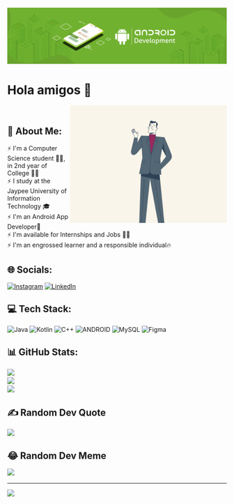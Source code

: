 ![](https://github.com/SMZaeem/SMZaeem/blob/main/Mobio-Android-Banner.png)
# Hola amigos 👋

<img src="https://github.com/SMZaeem/SMZaeem/blob/main/finalHI.gif" align="right" width="360px"/><br>
## 💫 About Me:
⚡ I'm a Computer Science student 🧑‍💻, in 2nd year of College 👨‍🎓<br>⚡ I study at the Jaypee University of Information Technology 🎓<br>⚡ I'm an Android App Developer📱<br>⚡ I'm available for Internships and Jobs 👨‍💼<br>⚡ I'm an engrossed learner and a responsible individual🔥


## 🌐 Socials:
[![Instagram](https://img.shields.io/badge/Instagram-%23E4405F.svg?logo=Instagram&logoColor=white)](https://instagram.com/s.m_zaeem) [![LinkedIn](https://img.shields.io/badge/LinkedIn-%230077B5.svg?logo=linkedin&logoColor=white)](https://linkedin.com/in/syed-mohammad-zaeem-0b8280230) 

## 💻 Tech Stack:
![Java](https://img.shields.io/badge/java-%23ED8B00.svg?style=flat&logo=java&logoColor=white) 
![Kotlin](https://img.shields.io/badge/kotlin-%230095D5.svg?style=flat&logo=kotlin&logoColor=white) ![C++](https://img.shields.io/badge/c++-%2300599C.svg?style=flat&logo=c%2B%2B&logoColor=white) ![ANDROID](https://img.shields.io/badge/android-%2320232a.svg?style=flat&logo=android&logoColor=%a4c639) ![MySQL](https://img.shields.io/badge/mysql-%2300f.svg?style=flat&logo=mysql&logoColor=white) 	![Figma](https://img.shields.io/badge/figma-%23F24E1E.svg?style=flat&logo=figma&logoColor=white)
## 📊 GitHub Stats:
![](https://github-readme-stats.vercel.app/api?username=SMZaeem&theme=chartreuse-dark&hide_border=false&include_all_commits=true&count_private=true)<br/>
![](https://github-readme-streak-stats.herokuapp.com/?user=SMZaeem&theme=chartreuse-dark&hide_border=false)<br/>
![](https://github-readme-stats.vercel.app/api/top-langs/?username=SMZaeem&theme=chartreuse-dark&hide_border=false&include_all_commits=true&count_private=true&layout=compact)

## ✍️ Random Dev Quote
![](https://quotes-github-readme.vercel.app/api?type=vetical&theme=light)

## 😂 Random Dev Meme
<img src="https://rm.up.railway.app/" width="512px"/>

---
[![](https://visitcount.itsvg.in/api?id=SMZaeem&icon=1&color=3)](https://visitcount.itsvg.in)

